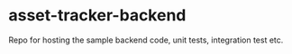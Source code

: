 # asset-tracker-backend
Repo for hosting the sample backend code, unit tests, integration test etc. 
